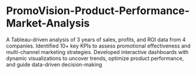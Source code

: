 # PromoVision-Product-Performance-Market-Analysis
A Tableau-driven analysis of 3 years of sales, profits, and ROI data from 4 companies. Identified 10+ key KPIs to assess promotional effectiveness and multi-channel marketing strategies. Developed interactive dashboards with dynamic visualizations to uncover trends, optimize product performance, and guide data-driven decision-making
